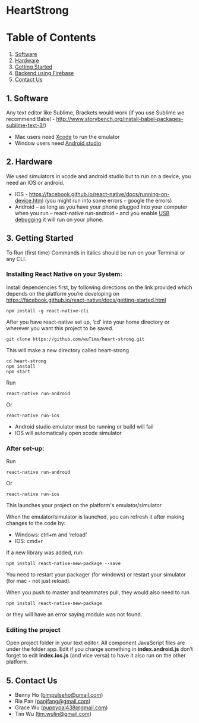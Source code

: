 # HeartStrong

# Table of Contents

1. [Software](#1-software)
2. [Hardware](#2-hardware)
3. [Getting Started](#3-getting-started)
4. [Backend using Firebase](#4-backend-using-firebase)
5. [Contact Us](#5-contact-us)

## 1. Software
Any text editor like Sublime, Brackets would work (if you use Sublime we recommend Babel - http://www.storybench.org/install-babel-packages-sublime-text-3/)
 - Mac users need [Xcode](https://developer.apple.com/xcode/) to run the emulator
 - Window users need [Android studio](https://developer.android.com/studio/index.html)
 
 
## 2. Hardware
We used simulators in xcode and android studio but to run on a device, you need an IOS or android.
- IOS - https://facebook.github.io/react-native/docs/running-on-device.html (you might run into some errors - google the errors)
- Android – as long as you have your phone plugged into your computer when you run – react-native run-android – and you enable [USB debugging](https://developer.android.com/training/basics/firstapp/running-app.html) it will run on your phone.
 
 
## 3. Getting Started
To Run (first time)
Commands in italics should be run on your Terminal or any CLI.

### Installing React Native on your System:
Install dependencies first, by following directions on the link provided which depends on the platform you’re developing on
https://facebook.github.io/react-native/docs/getting-started.html
```
npm install -g react-native-cli
```

After you have react-native set up, ‘cd’ into your home directory or wherever you want this project to be saved. 
```
git clone https://github.com/wuTims/heart-strong.git
```
This will make a new directory called heart-strong

```
cd heart-strong
npm install
npm start
```

Run 
```
react-native run-android
```
Or
```
react-native run-ios
```
- Android studio emulator must be running or build will fail
- IOS will automatically open xcode simulator

### After set-up:
Run 
```
react-native run-android
```
Or
```
react-native run-ios
```
This launches your project on the platform's emulator/simulator

When the emulator/simulator is launched, you can refresh it after making changes to the code by:
- Windows: ctrl+m and ‘reload’
- IOS: cmd+r
 
If a new library was added, run:
```
npm install react-native-new-package --save
```
You need to restart your packager (for windows) or restart your simulator (for mac - not just reload).

When you push to master and teammates pull, they would also need to run 
```
npm install react-native-new-package
```
or they will have an error saying module was not found.


### Editing the project
Open project folder in your text editor. All component JavaScript files are under the folder app. Edit if you change something in **index.android.js** don’t forget to edit **index.ios.js** (and vice versa) to have it also run on the other platform.

## 5. Contact Us

- Benny Ho (bimpulseho@gmail.com)
- Ria Pan (panjfang@gmail.com)
- Grace Wu (puppypal438@gmail.com)
- Tim Wu (tim.wulin@gmail.com)
